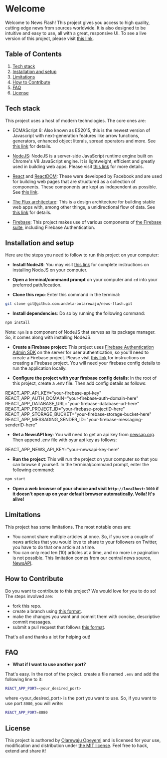 # Welcome

Welcome to News Flash! This project gives you access to high quality, cutting edge news from 
sources worldwide. It is also designed to be intuitive and easy to use, all with a 
great, responsive UI. To see a live version of this project, please visit [this link](https://newsapi-cp1.herokuapp.com/).


## Table of Contents

  1. [Tech stack](#tech-stack)
  1. [Installation and setup](#installation-and-setup)
  1. [Limitations](#limitations)
  1. [How to Contribute](#how-to-contribute)
  1. [FAQ](#faq)
  1. [License](#license)


## Tech stack

This project uses a host of modern technologies. The core ones are:
- ECMAScript 6: Also known as ES2015, this is the newest version of Javascript with 
next-generation features like arrow functions, generators, enhanced object literals, 
spread operators and more. See [this link](https://en.wikipedia.org/wiki/ECMAScript) for details.

- [NodeJS](https://nodejs.org): NodeJS is a server-side JavaScript runtime engine built 
on Chrome's V8 JavaScript engine. It is lightweight, efficient and greatly used in building 
web apps. Please visit [this link](https://nodejs.org) for more details.

- [React](https://facebook.github.io/react/) and [ReactDOM](https://facebook.github.io/react/docs/react-dom.html): 
These were developed by Facebook and are used for building web pages that are structured as a collection of 
components. These components are kept as independent as possible. See [this link](https://facebook.github.io/react/).

- [The Flux architecture](https://facebook.github.io/flux/): This is a design architecture for building stable 
web apps with, among other things, a unidirectional flow of data. See [this link](https://facebook.github.io/flux/) 
for details.

- [Firebase](https://firebase.google.com/): This project makes use of various components of 
[the Firebase suite](https://firebase.google.com/), including Firebase Authentication.


## Installation and setup

Here are the steps you need to follow to run this project on your computer:
- **Install NodeJS**: You may visit [this link](https://nodejs.org/en/download/) for complete 
instructions on installing NodeJS on your computer.

- **Open a terminal/command prompt** on your computer and `cd` into your preferred path/location.

- **Clone this repo**: Enter this command in the terminal:

```bash
git clone git@github.com:andela-oolarewaju/news-flash.git
```

- **Install dependencies**: Do so by running the following command:

```bash
npm install
```
Note: `npm` is a component of NodeJS that serves as its package manager. So, it comes along with installing NodeJS.

- **Create a Firebase project**: This project uses [Firebase Authentication Admin SDK](https://firebase.google.com/docs/auth/admin/) on the server for user authentication, so you'll need to create a 
Firebase project. Please visit [this link](https://firebase.google.com/docs/web/setup) for instructions on creating 
a Firebase project. You will need your firebase config details to run the application locally.

- **Configure the project with your firebase config details**: In the root of this project, create a .env file. Then add config details as follows:

REACT_APP_API_KEY="your-firebase-api-key"
REACT_APP_AUTH_DOMAIN="your-firebase-auth-domain-here"
REACT_APP_DATABASE_URL="your-firebase-database-url-here"
REACT_APP_PROJECT_ID="your-firebase-projectID-here"
REACT_APP_STORAGE_BUCKET="your-firebase-storage-bucket-here"
REACT_APP_MESSAGING_SENDER_ID="your-firebase-messaging-senderID-here"

- **Get a NewsAPI key**: You will need to get an api key from [newsap.org](https://newsapi.org). Then append .env file with oyur api key as follows:

REACT_APP_NEWS_API_KEY="your-newsapi-key-here"

- **Run the project**: This will run the project on your computer so that you can browse it yourself. In the 
terminal/command prompt, enter the following command:

```bash
npm start
```

- **Open a web browser of your choice and visit `http://localhost:3000` if it doesn't open up on your default browser automatically. Voila! It's alive!**


## Limitations

This project has some limitations. The most notable ones are:
- You cannot share multiple articles at once. So, if you see a couple of news articles that 
you would love to share to your followers on Twitter,  you have to do that one article 
at a time.
- You can only read ten (10) articles at a time, and no more i.e pagination is not possible. This 
limitation comes from our central news source, [NewsAPI](https://newsapi.org).


## How to Contribute

Do you want to contribute to this project? We would love for you to do so! The steps involved are:
- fork this repo.
- create a branch using [this format](https://github.com/andela-oolarewaju/news-flash/wiki/Branch-naming-convention).
- make the changes you want and commit them with concise, descriptive commit messages.
- submit a pull request that follows [this format](https://github.com/andela-oolarewaju/news-flash/wiki/Pull-request-naming-and-description).

That's all and thanks a lot for helping out!


## FAQ

- **What if I want to use another port?**

That's easy. In the root of the project. create a file named `.env` and add the following line to it:

```bash
REACT_APP_PORT=<your_desired_port>
```

where <your\_desired\_port> is the port you want to use. So, if you want to use port `8080`, you will write:

```bash
REACT_APP_PORT=8080
```


## License

This project is authored by [Olarewaju Opeyemi](https://google.com/search?q=Opeyemi+Olarewaju) and is licensed 
for your use, modification and distribution under [the MIT license](https://en.wikipedia.org/wiki/MIT_License). 
Feel free to hack, extend and share it!
